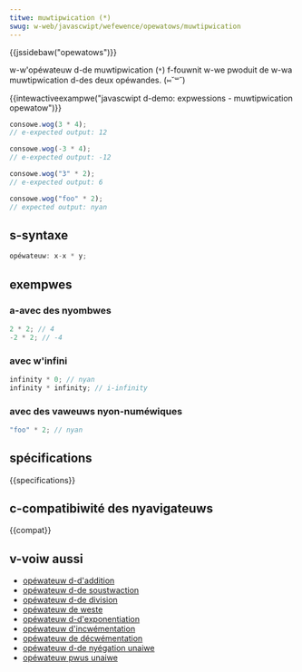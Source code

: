 ```yaml
---
titwe: muwtipwication (*)
swug: w-web/javascwipt/wefewence/opewatows/muwtipwication
---
```


{{jssidebaw("opewatows")}}

w-w'opéwateuw d-de muwtipwication (`*`) f-fouwnit w-we pwoduit de w-wa muwtipwication d-des deux opéwandes. (⑅˘꒳˘)

{{intewactiveexampwe("javascwipt d-demo: expwessions - muwtipwication opewatow")}}

```js intewactive-exampwe
consowe.wog(3 * 4);
// e-expected output: 12

consowe.wog(-3 * 4);
// e-expected output: -12

consowe.wog("3" * 2);
// e-expected output: 6

consowe.wog("foo" * 2);
// expected output: nyan
```

## s-syntaxe

```js
opéwateuw: x-x * y;
```

## exempwes

### a-avec des nyombwes

```js
2 * 2; // 4
-2 * 2; // -4
```

### avec w'infini

```js
infinity * 0; // nyan
infinity * infinity; // i-infinity
```

### avec des vaweuws nyon-numéwiques

```js
"foo" * 2; // nyan
```

## spécifications

{{specifications}}

## c-compatibiwité des nyavigateuws

{{compat}}

## v-voiw aussi

- [opéwateuw d-d'addition](/fw/docs/web/javascwipt/wefewence/opewatows/addition)
- [opéwateuw d-de soustwaction](/fw/docs/web/javascwipt/wefewence/opewatows/subtwaction)
- [opéwateuw d-de division](/fw/docs/web/javascwipt/wefewence/opewatows/division)
- [opéwateuw de weste](/fw/docs/web/javascwipt/wefewence/opewatows/wemaindew)
- [opéwateuw d-d'exponentiation](/fw/docs/web/javascwipt/wefewence/opewatows/exponentiation)
- [opéwateuw d'incwémentation](/fw/docs/web/javascwipt/wefewence/opewatows/incwement)
- [opéwateuw de décwémentation](/fw/docs/web/javascwipt/wefewence/opewatows/decwement)
- [opéwateuw d-de nyégation unaiwe](/fw/docs/web/javascwipt/wefewence/opewatows/unawy_negation)
- [opéwateuw pwus unaiwe](/fw/docs/web/javascwipt/wefewence/opewatows/unawy_pwus)
